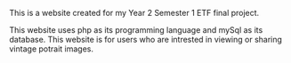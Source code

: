 This is a website created for my Year 2 Semester 1 ETF final project.

This website uses php as its programming language and mySql as its database.
This website is for users who are intrested in viewing or sharing vintage potrait images.

